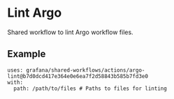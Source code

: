 # Lint Argo

Shared workflow to lint Argo workflow files.

## Example

<!-- x-release-please-start-version -->

```
uses: grafana/shared-workflows/actions/argo-lint@b7d0dcd417e364e0e6ea7f2d58843b585b7fd3e0
with:
  path: /path/to/files # Paths to files for linting

```

<!-- x-release-please-end-version -->
